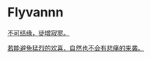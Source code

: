 # Flyvannn

[不可结缘，徒增寂寥。](https://flyvannn.github.io/)

[若能避免猛烈的欢喜，自然也不会有悲痛的来袭。]([https://github.com/hahally/NLP_Stega/tree/main/steganography](https://baike.baidu.com/item/%E4%BA%BA%E9%97%B4%E5%A4%B1%E6%A0%BC/35849?fr=ge_ala)https://baike.baidu.com/item/%E4%BA%BA%E9%97%B4%E5%A4%B1%E6%A0%BC/35849?fr=ge_ala)

